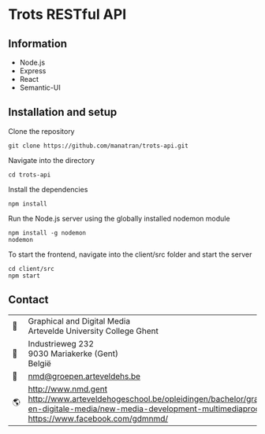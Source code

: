 Trots RESTful API
==================================

Information
-----------

- Node.js
- Express
- React
- Semantic-UI

Installation and setup
-----------

Clone the repository

```
git clone https://github.com/manatran/trots-api.git
```

Navigate into the directory

```
cd trots-api
```

Install the dependencies

```
npm install
```

Run the Node.js server using the globally installed nodemon module

```
npm install -g nodemon
nodemon
```

To start the frontend, navigate into the client/src folder and start the server

```
cd client/src
npm start
```

Contact
-------
|                    |                                                                   |
|--------------------|-------------------------------------------------------------------|
| :department_store: | Graphical and Digital Media<br>Artevelde University College Ghent |
| :office:           | Industrieweg 232<br>9030 Mariakerke (Gent)<br>België              |
| :e-mail:           | nmd@groepen.arteveldehs.be                                        |
| :earth_americas:   | http://www.nmd.gent<br>http://www.arteveldehogeschool.be/opleidingen/bachelor/grafische-en-digitale-media/new-media-development-multimediaproductie<br>https://www.facebook.com/gdmnmd/ |
